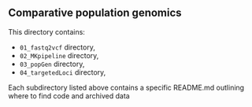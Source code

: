 ## Comparative population genomics  
  
This directory contains:  
* `01_fastq2vcf` directory, 
* `02_MKpipeline` directory,
* `03_popGen` directory,
* `04_targetedLoci` directory,
  
Each subdirectory listed above contains a specific README.md outlining where to find code and archived data
